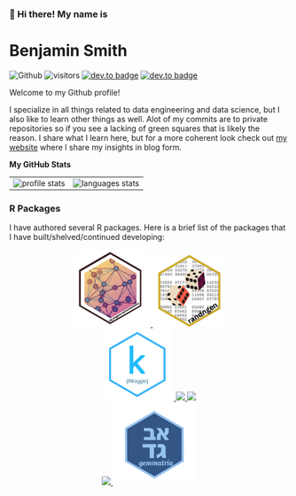 ### 👋 Hi there! My name is
# __**Benjamin Smith**__ 

![Github](https://img.shields.io/github/followers/benyamindsmith?style=social) ![visitors](https://visitor-badge.laobi.icu/badge?page_id=benyamindsmith.benyamindsmith) [![dev.to badge](https://img.shields.io/badge/-benyamindsmith-%230177B5?style=flat&logo=linkedin)](https://www.linkedin.com/in/benjamin-smith-8116a215b/) [![dev.to badge](https://img.shields.io/badge/-Website-%230177B5?style=flat&logo=wordpress)](https://bensstats.wordpress.com)



Welcome to my Github profile!

I specialize in all things related to data engineering and data science, but I also like to learn other things as well. Alot of my commits are to private repositories so if you see a lacking of green squares that is likely the reason. I share what I learn here, but for a more coherent look check out [my website](https://bensstats.wordpress.com) where I share my insights in blog form. 

<b>My GitHub Stats</b>

<table>
    <tr>
        <td>
            <img src="https://github-readme-stats.vercel.app/api?username=benyamindsmith&amp;show_icons=true&amp;bg_color=0d1117&amp;text_color=f8e3a1&amp;title_color=f9826c&amp;icon_color=6e40c9&hide_border=true"
                alt='profile stats'>
        </td>
        <td>
            <img src="https://github-readme-stats.vercel.app/api/top-langs/?username=benyamindsmith&amp;layout=compact&amp;bg_color=0d1117&amp;text_color=f8e3a1&amp;title_color=f9826c&amp;icon_color=6e40c9&amp;langs_count=10&hide_border=true&hide=html,jupyter%20notebook&exclude_repo=dap"
                alt='languages stats'>
        </td>
    </tr>
</table>

### R Packages

I have authored several R packages. Here is a brief list of the packages that I have built/shelved/continued developing: 

<div align="center">
  <a href="https://github.com/benyamindsmith/ig.degree.betweenness" title="ig.degree.betweenness">
    <img src="https://raw.githubusercontent.com/benyamindsmith/ig.degree.betweenness/refs/heads/main/utils/png/hex_sticker.png" width="140">
  </a>
    <a href="https://github.com/benyamindsmith/randngen" title="randngen">
    <img src="https://raw.githubusercontent.com/benyamindsmith/randngen/refs/heads/main/logo.png" width="130">
  </a>
  
</div>

<div align="center">
  <a href="https://github.com/benyamindsmith/RKaggle" title="RKaggle">
    <img src="https://raw.githubusercontent.com/benyamindsmith/RKaggle/refs/heads/main/utils/png/hex_sticker.png" width="130">
  </a>

  <a href="https://github.com/benyamindsmith/mapBliss" title="mapBliss">
    <img src="https://raw.githubusercontent.com/benyamindsmith/mapBliss/refs/heads/main/mapBliss.png" width="140">
  </a>
  <a href="https://github.com/benyamindsmith/starBliss" title="starBliss">
    <img src="https://raw.githubusercontent.com/benyamindsmith/starBliss/refs/heads/main/starBliss.png" width="140">
  </a>
  
</div>

<div align="center">
  <a href="https://github.com/benyamindsmith/RChessMaster" title="RChessMaster">
    <img src="https://github.com/user-attachments/assets/56ffa648-725d-45c5-9672-b0031cb23551" width="160">
  </a>
 <a href="https://github.com/benyamindsmith/gemmatria" title="gemmatria">
    <img src="https://raw.githubusercontent.com/benyamindsmith/gemmatria/refs/heads/master/gemmatria_package.png" width="150">
  </a>
</div>
